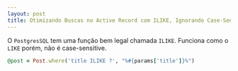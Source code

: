 ```yaml
---
layout: post
title: Otimizando Buscas no Active Record com ILIKE, Ignorando Case-Sensitive
---
```


O `PostgresSQL` tem uma função bem legal chamada `ILIKE`. Funciona como o `LIKE` porém, não é case-sensitive.

```ruby
@post = Post.where('title ILIKE ?', "%#{params['title']}%")
```
